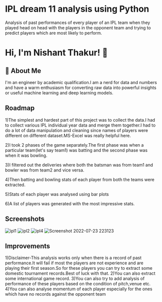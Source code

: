 
# IPL dream 11 analysis using Python

Analysis of past performances of every player of an IPL team when they played head on head with the players in the opponent team and trying to predict players which are most likely to perform.



# Hi, I'm Nishant Thakur! 👋


## 🚀 About Me
I'm an engineer by academic qualification.I am a nerd for data and numbers and have a warm enthusiasm for converting raw data into powerful insights or useful machine learning and deep learning models.



## Roadmap

1)The simplest and hardest part of this project was to collect the data.I had to collect various IPL individual year data and merge them together.I had to do a lot of data manipulation and cleaning since names of players were different on different dataset.MS-Excel was really helpful here.

2)I took 2 phases of the game separately.The first phase was when a particular team(let's say team1) was batting and the second phase was when it was bowling.

3)I filtered out the deliveries where both the batsman was from team1 and bowler was from team2 and vice versa.

4)Then batting and bowling stats of each player from both the teams were extracted.

5)Stats of each player was analysed using bar plots

6)A list of players was generated with the most impressive stats.


## Screenshots

![ipl1](https://user-images.githubusercontent.com/102639991/180615672-45fba1e1-6db1-455a-b5d6-228c2852b99a.png)
![ipl2](https://user-images.githubusercontent.com/102639991/180615674-3e30ea16-a79d-4ac1-92b1-2d63f4a8bc00.png)
![ipl4](https://user-images.githubusercontent.com/102639991/180615675-b5aaba5e-4f03-4311-b98c-c76e6a4bafd7.png)
![Screenshot 2022-07-23 223123](https://user-images.githubusercontent.com/102639991/180615681-fb942de8-4a37-4a17-9996-a468b4873faf.png)


## Improvements

1)Disclaimer-This analysis works only when there is a record of past performance.It will fail if most the players are not experience and are playing their first season.So for these players you can try to extract some domestic tournament records.Best of luck with that.
2)You can also extract some international game record.
3)You can also try to add analysis of performance of these players based on the condition of pitch,venue etc.
4)You can also analyse momentum of each player especially for the ones which have no records against the opponent team
